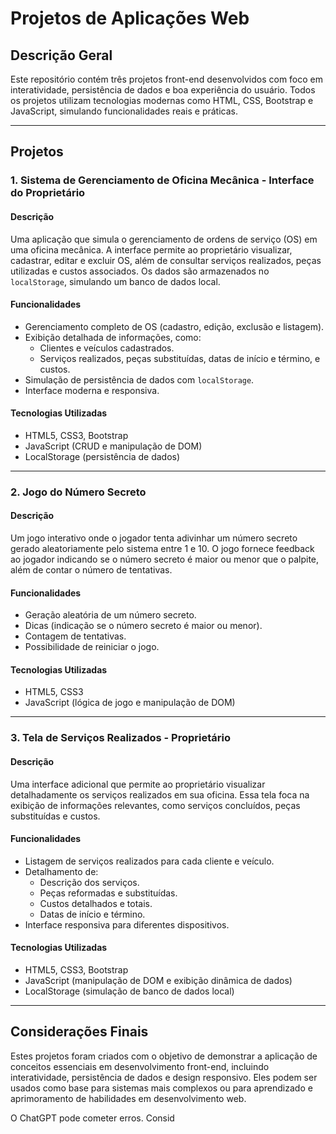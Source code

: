 # Projetos de Aplicações Web

## Descrição Geral

Este repositório contém três projetos front-end desenvolvidos com foco em interatividade, persistência de dados e boa experiência do usuário. Todos os projetos utilizam tecnologias modernas como HTML, CSS, Bootstrap e JavaScript, simulando funcionalidades reais e práticas.

---

## Projetos

### 1. Sistema de Gerenciamento de Oficina Mecânica - Interface do Proprietário

#### Descrição
Uma aplicação que simula o gerenciamento de ordens de serviço (OS) em uma oficina mecânica. A interface permite ao proprietário visualizar, cadastrar, editar e excluir OS, além de consultar serviços realizados, peças utilizadas e custos associados. Os dados são armazenados no `localStorage`, simulando um banco de dados local.

#### Funcionalidades
- Gerenciamento completo de OS (cadastro, edição, exclusão e listagem).
- Exibição detalhada de informações, como:
  - Clientes e veículos cadastrados.
  - Serviços realizados, peças substituídas, datas de início e término, e custos.
- Simulação de persistência de dados com `localStorage`.
- Interface moderna e responsiva.

#### Tecnologias Utilizadas
- HTML5, CSS3, Bootstrap
- JavaScript (CRUD e manipulação de DOM)
- LocalStorage (persistência de dados)

---

### 2. Jogo do Número Secreto

#### Descrição
Um jogo interativo onde o jogador tenta adivinhar um número secreto gerado aleatoriamente pelo sistema entre 1 e 10. O jogo fornece feedback ao jogador indicando se o número secreto é maior ou menor que o palpite, além de contar o número de tentativas.

#### Funcionalidades
- Geração aleatória de um número secreto.
- Dicas (indicação se o número secreto é maior ou menor).
- Contagem de tentativas.
- Possibilidade de reiniciar o jogo.

#### Tecnologias Utilizadas
- HTML5, CSS3
- JavaScript (lógica de jogo e manipulação de DOM)

---

### 3. Tela de Serviços Realizados - Proprietário

#### Descrição
Uma interface adicional que permite ao proprietário visualizar detalhadamente os serviços realizados em sua oficina. Essa tela foca na exibição de informações relevantes, como serviços concluídos, peças substituídas e custos.

#### Funcionalidades
- Listagem de serviços realizados para cada cliente e veículo.
- Detalhamento de:
  - Descrição dos serviços.
  - Peças reformadas e substituídas.
  - Custos detalhados e totais.
  - Datas de início e término.
- Interface responsiva para diferentes dispositivos.

#### Tecnologias Utilizadas
- HTML5, CSS3, Bootstrap
- JavaScript (manipulação de DOM e exibição dinâmica de dados)
- LocalStorage (simulação de banco de dados local)

---

## Considerações Finais

Estes projetos foram criados com o objetivo de demonstrar a aplicação de conceitos essenciais em desenvolvimento front-end, incluindo interatividade, persistência de dados e design responsivo. Eles podem ser usados como base para sistemas mais complexos ou para aprendizado e aprimoramento de habilidades em desenvolvimento web.












O ChatGPT pode cometer erros. Consid
